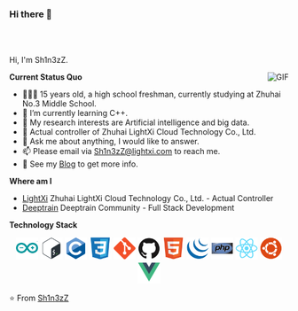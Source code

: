 ### Hi there 👋

<br />
<br />

Hi, I'm Sh1n3zZ.

  <img align="right" alt="GIF" src="https://stats.deeptrain.net/user/Sh1n3zZ" />

**Current Status Quo**

- 👨🏻‍💻 15 years old, a high school freshman, currently studying at Zhuhai No.3 Middle School.
- 🌱 I’m currently learning C++.
- 🤔 My research interests are Artificial intelligence and big data.
- 💼 Actual controller of Zhuhai LightXi Cloud Technology Co., Ltd.
- 💬 Ask me about anything, I would like to answer.
- 📫 Please email via Sh1n3zZ@lightxi.com to reach me.
- 👀 See my [Blog](https://akihitomi.com) to get more info.

**Where am I**

- [LightXi](https://github.com/LightXi/) Zhuhai LightXi Cloud Technology Co., Ltd. - Actual Controller
- [Deeptrain](https://github.com/Deeptrain-Community/) Deeptrain Community - Full Stack Development

**Technology Stack**

<p align="center">
<img src="./icon/arduino-original.svg" alt="arduino" width="40" height="40"/>
<img src="./icon/bash-original.svg" alt="bash" width="40" height="40"/>
<img src="./icon/c-original.svg" alt="c" width="40" height="40"/>
<img src="./icon/css3-original.svg" alt="css" width="40" height="40"/>
<img src="./icon/git-original.svg" alt="git" width="40" height="40"/>
<img src="./icon/github-original.svg" alt="github" width="40" height="40"/>
<img src="./icon/html5-original.svg" alt="html" width="40" height="40"/>
<img src="./icon/jquery-original.svg" alt="jquery" width="40" height="40"/>
<img src="./icon/php-original.svg" alt="php" width="40" height="40"/>
<img src="./icon/react-original.svg" alt="react" width="40" height="40"/>
<img src="./icon/ubuntu-plain.svg" alt="ubuntu" width="40" height="40"/>
<img src="./icon/vuejs-original.svg" alt="vuejs" width="40" height="40"/>
</p>



⭐️ From [Sh1n3zZ](https://github.com/Sh1n3zZ)
